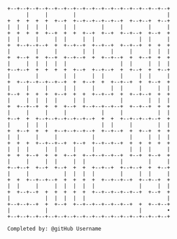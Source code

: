 
    +--+--+--+--+--+--+--+--+--+--+--+--+--+--+--+--+--+
          |     |        |                             |
    +  +  +  +  +  +--+  +--+--+--+--+--+  +--+--+  +--+
    |  |  |  |  |     |  |        |     |        |     |
    +  +  +  +  +--+  +  +  +--+  +--+  +--+--+  +--+  +
    |  |     |     |  |     |  |              |  |     |
    +  +--+--+--+  +  +--+--+  +--+--+  +--+--+  +  +  +
    |        |     |        |  |     |     |     |  |  |
    +  +--+  +  +--+  +--+--+  +  +--+--+  +  +--+  +  +
    |     |  |  |  |  |                 |  |     |  |  |
    +--+--+  +  +  +  +  +--+  +--+--+  +  +--+  +  +--+
    |        |        |  |     |  |     |     |  |     |
    +  +--+--+--+--+--+  +  +--+  +  +--+--+  +  +--+  +
    |     |     |     |  |     |     |  |     |     |  |
    +--+  +  +  +  +--+  +  +  +--+--+  +  +--+--+  +  +
    |     |  |  |  |     |  |           |        |  |  |
    +  +--+--+  +  +  +--+  +--+--+--+--+  +--+--+  +  +
    |     |     |     |           |     |           |  |
    +--+  +  +--+--+--+--+--+--+  +  +  +--+--+--+--+  +
    |     |  |  |                 |  |     |        |  |
    +  +--+  +  +  +--+--+--+--+  +--+--+  +  +--+  +  +
    |  |     |     |           |           |     |  |  |
    +  +  +  +--+--+--+  +--+  +--+--+--+  +  +  +  +  +
    |  |  |     |  |     |     |           |  |  |     |
    +  +  +--+  +  +  +--+  +--+--+--+--+  +--+  +--+  +
    |     |     |  |     |  |           |        |     |
    +--+--+  +--+  +--+  +  +  +--+--+  +--+--+  +  +--+
    |     |           |  |  |  |        |     |  |     |
    +  +  +--+--+--+  +  +  +  +  +--+--+--+  +--+--+  +
    |  |     |     |  |  |  |  |              |     |  |
    +  +--+--+  +  +  +  +  +  +--+--+--+--+--+  +--+  +
    |           |  |  |  |  |                          |
    +--+--+--+  +  +--+  +--+--+--+--+--+--+  +  +--+--+
    |           |                             |        •
    +--+--+--+--+--+--+--+--+--+--+--+--+--+--+--+--+--+

    Completed by: @gitHub Username